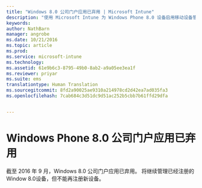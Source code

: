 ```yaml
---
title: "Windows 8.0 公司门户应用已弃用 | Microsoft Intune"
description: "使用 Microsoft Intune 为 Windows Phone 8.0 设备启用移动设备管理 (MDM)。"
keywords: 
author: NathBarn
manager: angrobe
ms.date: 10/21/2016
ms.topic: article
ms.prod: 
ms.service: microsoft-intune
ms.technology: 
ms.assetid: 61e9b6c3-8795-49b0-8ab2-a9a05ee3ea1f
ms.reviewer: priyar
ms.suite: ems
translationtype: Human Translation
ms.sourcegitcommit: 8fd2a90025ae9310a214978cd2d42ea7ad035fa3
ms.openlocfilehash: 7cab684c3d51dc9d51ac252b5cbb7b61ffd29dfa


---
```


#  Windows Phone 8.0 公司门户应用已弃用

截至 2016 年 9 月，Windows 8.0 公司门户应用已弃用。 将继续管理已经注册的 Window 8.0设备，但不能再注册新设备。



<!--HONumber=Oct16_HO4-->


